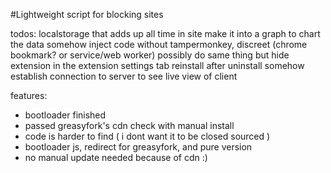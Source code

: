 #Lightweight script for blocking sites

todos:
localstorage that adds up all time in site
make it into a graph to chart the data
somehow inject code without tampermonkey, discreet (chrome bookmark? or service/web worker) possibly do same thing but hide extension in the extension settings tab
reinstall after uninstall somehow
establish connection to server to see live view of client

features:
 - bootloader finished
 - passed greasyfork's cdn check with manual install
 - code is harder to find ( i dont want it to be closed sourced )
 - bootloader js, redirect for greasyfork, and pure version
 - no manual update needed because of cdn :)